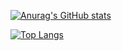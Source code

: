 [![Anurag's GitHub stats](https://github-readme-stats.vercel.app/api?username=digital-magic-dev)](https://github.com/anuraghazra/github-readme-stats)

[![Top Langs](https://github-readme-stats.vercel.app/api/top-langs/?username=digital-magic-dev&count-private=true&theme=react)](https://github.com/anuraghazra/github-readme-stats)
